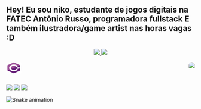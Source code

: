 ## Hey! Eu sou niko, estudante de jogos digitais na FATEC Antônio Russo, programadora fullstack E também ilustradora/game artist nas horas vagas :D
<div align="center">
  <a href="https://github.com/nikopaah">
  <img height="150em" src="https://github-readme-stats.vercel.app/api?username=nikopaah&show_icons=true&theme=blueberry&include_all_commits=true&count_private=true"/>
  <img height="150em" src="https://github-readme-stats.vercel.app/api/top-langs/?username=nikopaah&layout=compact&langs_count=7&theme=blueberry"/>
</div>
<div style="display: inline_block"><br>
  <img align="center" height="30" width="40" src="https://raw.githubusercontent.com/devicons/devicon/master/icons/csharp/csharp-original.svg">
  
  <img align="right" height="150" style="border-radius:150px;" src="https://media.discordapp.net/attachments/906579732005527593/965749745899425822/perfil.png?width=676&height=676">
</div>
  
  ##
 
<div> 
  <a href="https://instagram.com/nikopaah" target="_blank"><img src="https://img.shields.io/badge/-Instagram-%23E4405F?style=for-the-badge&logo=instagram&logoColor=white" target="_blank"></a>
  <a href = "mailto:nikopaah@gmail.com"><img src="https://img.shields.io/badge/-Gmail-%23333?style=for-the-badge&logo=gmail&logoColor=white" target="_blank"></a>
  <a href="https://www.linkedin.com/in/nikopaah" target="_blank"><img src="https://img.shields.io/badge/-LinkedIn-%230077B5?style=for-the-badge&logo=linkedin&logoColor=white" target="_blank"></a> 
 
  ![Snake animation](https://github.com/nikopaah/nikopaah/blob/output/github-contribution-grid-snake.svg)
 
</div>
